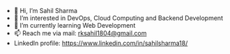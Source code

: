 - 👋 Hi, I’m Sahil Sharma 
- 👀 I’m interested in DevOps, Cloud Computing and Backend Development
- 🌱 I’m currently learning Web Development
- 📫 Reach me via mail: rksahil1804@gmail.com
- LinkedIn profile: https://www.linkedin.com/in/sahilsharma18/

<!---
sahilsharma2184/sahilsharma2184 is a ✨ special ✨ repository because its `README.md` (this file) appears on your GitHub profile.
You can click the Preview link to take a look at your changes.
--->
